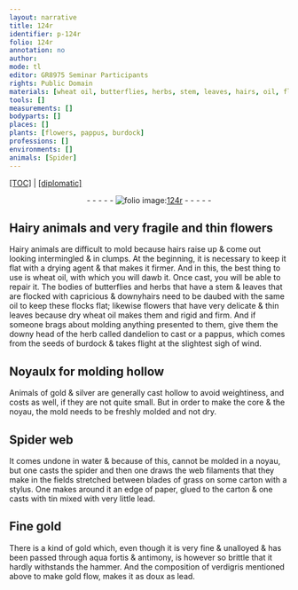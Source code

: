 ```yaml
---
layout: narrative
title: 124r
identifier: p-124r
folio: 124r
annotation: no
author:
mode: tl
editor: GR8975 Seminar Participants
rights: Public Domain
materials: [wheat oil, butterflies, herbs, stem, leaves, hairs, oil, flowers, dandelion, gold, silver, water, spider, filaments, grass, carton, paper, tin, lead, aqua fortis, antimony, verdigris]
tools: []
measurements: []
bodyparts: []
places: []
plants: [flowers, pappus, burdock]
professions: []
environments: []
animals: [Spider]
---
```


<p><a href="{{ site.baseurl }}/translation/">[TOC]</a> | <a href="{{ site.baseurl }}/_texts/p-124r_tc.md/">[diplomatic]</a></p><div class="folio" align="center">- - - - - <a href="http://gallica.bnf.fr/ark:/12148/btv1b10500001g/f253.item.r=" target="_blank"><img src="https://cu-mkp.github.io/2017-workshop-edition/assets/photo-icon.png" alt="folio image: " style="display:inline-block; margin-bottom:-3px;"/>124r</a> - - - - - </div>  
  

## Hairy animals and very fragile and thin <span class="pa">flowers</span>

 
Hairy animals are difficult to mold because hairs raise up & come out looking intermingled & in clumps. At the beginning, it is necessary to keep it flat with a drying agent & that makes it firmer. And in this, the best thing to use is <span class="m">wheat oil</span>, with which you will dawb it. Once cast, you will be able to repair it. The bodies of <span class="m">butterflies</span> and <span class="m">herbs</span> that have a <span class="m">stem</span> & <span class="m">leaves</span> that are flocked with capricious & downy<span class="m">hairs</span> need to be daubed with the same <span class="m">oil</span> to keep these flocks flat; likewise <span class="m">flowers</span> that have very delicate & thin <span class="m">leaves</span> because dry <span class="m">wheat oil</span> makes them and rigid and firm. And if someone brags about molding anything presented to them, give them the downy head of the herb called <span class="m">dandelion</span> to cast or a <span class="pa">pappus</span>, which comes from the seeds of <span class="pa">burdock</span> & takes flight at the slightest sigh of wind.
 
 
  

## Noyaulx for molding hollow

 
Animals of <span class="m">gold</span> & <span class="m">silver</span> are generally cast hollow to avoid weightiness, and costs as well, if they are not quite small. But in order to make the core & the noyau, the mold needs to be freshly molded and not dry.
 
 
  

## <span class="al">Spider</span> web

 
It comes undone in <span class="m">water</span> & because of this, cannot be molded in a noyau, but one casts the <span class="m">spider</span> and then one draws the web <span class="m">filaments</span> that they make in the fields stretched between blades of <span class="m">grass</span> on some <span class="m">carton</span> with a stylus. One makes around it an edge of <span class="m">paper</span>, glued to the <span class="m">carton</span> & one casts with <span class="m">tin</span> mixed with very little <span class="m">lead</span>.
 
 
  

## Fine <span class="m">gold</span> 

 
There is a kind of <span class="m">gold</span> which, even though it is very fine & unalloyed & has been passed through <span class="m">aqua fortis</span> & <span class="m">antimony</span>, is however so brittle that it hardly withstands the hammer. And the composition of <span class="m">verdigris</span> mentioned above to make <span class="m">gold</span> flow, makes it as doux as <span class="m">lead</span>.

